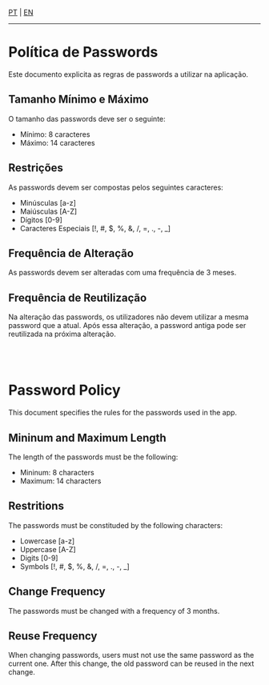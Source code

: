 [PT](#política-de-passwords) | [EN](#password-policy)

---

# Política de Passwords

Este documento explicita as regras de passwords a utilizar na aplicação.

## Tamanho Mínimo e Máximo

O tamanho das passwords deve ser o seguinte:

- Mínimo: 8 caracteres
- Máximo: 14 caracteres

## Restrições

As passwords devem ser compostas pelos seguintes caracteres:

- Minúsculas [a-z]
- Maiúsculas [A-Z]
- Dígitos [0-9]
- Caracteres Especiais [!, #, $, %, &, /, =, ., -, _]

## Frequência de Alteração

As passwords devem ser alteradas com uma frequência de 3 meses.

## Frequência de Reutilização

Na alteração das passwords, os utilizadores não devem utilizar a mesma password que a atual. Após essa alteração, a password antiga pode ser reutilizada na próxima alteração.

<br>

<br>

# Password Policy

This document specifies the rules for the passwords used in the app.

## Mininum and Maximum Length

The length of the passwords must be the following:

- Mininum: 8 characters
- Maximum: 14 characters

## Restritions

The passwords must be constituded by the following characters:

- Lowercase [a-z]
- Uppercase [A-Z]
- Digits [0-9]
- Symbols [!, #, $, %, &, /, =, ., -, _]

## Change Frequency

The passwords must be changed with a frequency of 3 months.

## Reuse Frequency

When changing passwords, users must not use the same password as the current one. After this change, the old password can be reused in the next change.
